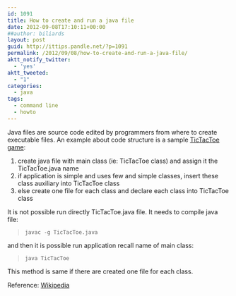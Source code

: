 ```yaml
---
id: 1091
title: How to create and run a java file
date: 2012-09-08T17:10:11+00:00
##author: biliards
layout: post
guid: http://ittips.pandle.net/?p=1091
permalink: /2012/09/08/how-to-create-and-run-a-java-file/
aktt_notify_twitter:
  - 'yes'
aktt_tweeted:
  - "1"
categories:
  - java
tags:
  - command line
  - howto
---
```

Java files are source code edited by programmers from where to create executable files. An example about code structure is a sample <a href="http://download.bilardi.net/download/game/java/TicTacToe.java" title="TicTacToe java" target="_blank">TicTacToe game</a>:

  1. create java file with main class (ie: TicTacToe class) and assign it the TicTacToe.java name
  2. if application is simple and uses few and simple classes, insert these class auxiliary into TicTacToe class
  3. else create one file for each class and declare each class into TicTacToe class

It is not possible run directly TicTacToe.java file. It needs to compile java file:  
> `javac -g TicTacToe.java`  

and then it is possible run application recall name of main class:  
> `java TicTacToe`

This method is same if there are created one file for each class.

Reference: <a href="http://en.wikipedia.org/wiki/Java_class_file" title="Java class file" target="_blank">Wikipedia</a>
